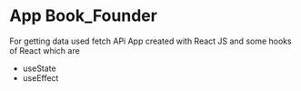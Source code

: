 # App Book_Founder
For getting data used fetch APi
App created with React JS and some hooks of React which are
- useState
- useEffect
